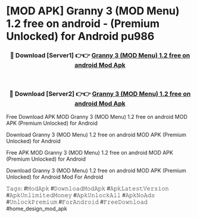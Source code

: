 # [MOD APK] Granny 3 (MOD Menu) 1.2 free on android  - (Premium Unlocked) for Android pu986



<div align="center">
<h3>🔴 Download [Server1] 👉👉 <a href="https://momento.my/?title=Granny_3_(MOD_Menu)_1.2_free_on_android_">Granny 3 (MOD Menu) 1.2 free on android  Mod Apk</a></h3><br>

<h3>🔴 Download [Server2] 👉👉 <a href="https://momento.my/?title=Granny_3_(MOD_Menu)_1.2_free_on_android_">Granny 3 (MOD Menu) 1.2 free on android  Mod Apk</a></h3>
</div>



Free Download APK MOD Granny 3 (MOD Menu) 1.2 free on android  MOD APK (Premium Unlocked) for Android

Download Granny 3 (MOD Menu) 1.2 free on android  MOD APK (Premium Unlocked) for Android

Free APK MOD Granny 3 (MOD Menu) 1.2 free on android  MOD APK (Premium Unlocked) for Android

Download Granny 3 (MOD Menu) 1.2 free on android  MOD APK (Premium Unlocked) for Android Mod For Android

𝚃𝚊𝚐𝚜: #𝙼𝚘𝚍𝙰𝚙𝚔 #𝙳𝚘𝚠𝚗𝚕𝚘𝚊𝚍𝙼𝚘𝚍𝙰𝚙𝚔 #𝙰𝚙𝚔𝙻𝚊𝚝𝚎𝚜𝚝𝚅𝚎𝚛𝚜𝚒𝚘𝚗 #𝙰𝚙𝚔𝚄𝚗𝚕𝚒𝚖𝚒𝚝𝚎𝚍𝙼𝚘𝚗𝚎𝚢 #𝙰𝚙𝚔𝚄𝚗𝚕𝚘𝚌𝚔𝙰𝚕𝚕 #𝙰𝚙𝚔𝙽𝚘𝙰𝚍𝚜 #𝚄𝚗𝚕𝚘𝚌𝚔𝙿𝚛𝚎𝚖𝚒𝚞𝚖 #𝙵𝚘𝚛𝙰𝚗𝚍𝚛𝚘𝚒𝚍 #𝙵𝚛𝚎𝚎𝙳𝚘𝚠𝚗𝚕𝚘𝚊𝚍 #home_design_mod_apk
